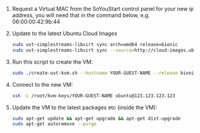 1. Request a Virtual MAC from the SoYouStart control panel for your new ip address, you will need that in the command below, e.g. 06:00:00:42:9b:44


2. Update to the latest Ubuntu Cloud Images
    ```bash
    sudo uvt-simplestreams-libvirt sync arch=amd64 release=bionic
    sudo uvt-simplestreams-libvirt sync --source=http://cloud-images.ubuntu.com/minimal/releases arch=amd64 release=bionic
    ```

3. Run this script to create the VM:
    ```bash
    sudo ./create-uvt-kvm.sh --hostname YOUR-GUEST-NAME --release bionic --memory 4096 --disk 40 --cpu 2 --bridge br0 --mac 06:00:00:42:9b:44  --ip 123.123.123.123 --network 54.36.67.139 --mask 255.255.255.255 --broadcast 5.196.205.132 --gateway 91.121.89.254 --dns 213.186.33.99 --dns-search evolvedbinary.com --auto-start
    ```
4. Connect to the new VM:
    ```bash
    ssh -i /root/kvm-keys/YOUR-GUEST-NAME ubuntu@123.123.123.123
    ```

5. Update the VM to the latest packages etc (inside the VM):
    ```bash
    sudo apt-get update && apt-get upgrade && apt-get dist-upgrade
    sudo apt-get autoremove --purge
    ```
